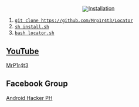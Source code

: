 <p align="center">
 <img src="https://encrypted-tbn0.gstatic.com/images?q=tbn:ANd9GcRf6nBsjvOR-WQDhNpKbFzsYMmaJ93LKIhf6A&usqp=CAU" alt="" />
</p>
<p align="center">
 <a href="#"><img align="center" src="https://img.shields.io/static/v1?lab /></a> 
</p>
#
#
#
# Locator
*locate someone exact location using link.*
this from Thelinuxchoise code i just recode it
and add some stuff like fake adfly & html title
best for social engineering attacks.

## Installation
1. `git clone https://github.com/Mrp1r4t3/Locator`
1. `sh install.sh`
1. `bash locator.sh`

## YouTube
[MrP1r4t3](https://www.youtube.com/c/mrp1r4t3)
## Facebook Group
[Android Hacker PH](https://www.facebook.com/groups/1778790372291663/)
